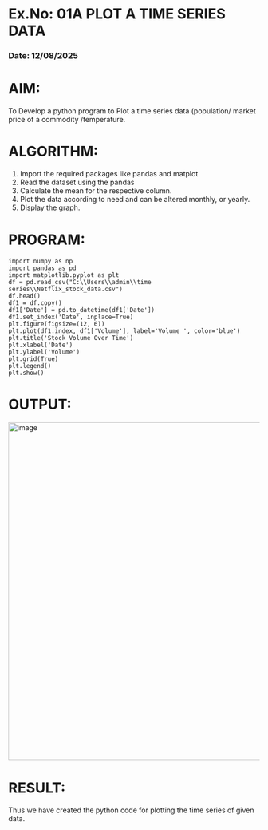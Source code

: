 # Ex.No: 01A PLOT A TIME SERIES DATA
###  Date: 12/08/2025

# AIM:
To Develop a python program to Plot a time series data (population/ market price of a commodity
/temperature.
# ALGORITHM:
1. Import the required packages like pandas and matplot
2. Read the dataset using the pandas
3. Calculate the mean for the respective column.
4. Plot the data according to need and can be altered monthly, or yearly.
5. Display the graph.
# PROGRAM:
```
import numpy as np 
import pandas as pd 
import matplotlib.pyplot as plt
df = pd.read_csv("C:\\Users\\admin\\time series\\Netflix_stock_data.csv") 
df.head()
df1 = df.copy()
df1['Date'] = pd.to_datetime(df1['Date'])
df1.set_index('Date', inplace=True)
plt.figure(figsize=(12, 6))
plt.plot(df1.index, df1['Volume'], label='Volume ', color='blue')
plt.title('Stock Volume Over Time')
plt.xlabel('Date')
plt.ylabel('Volume')
plt.grid(True)
plt.legend()
plt.show()

```








# OUTPUT:

<img width="1400" height="677" alt="image" src="https://github.com/user-attachments/assets/a094c785-7281-4955-a9dd-e98e44836cd0" />





# RESULT:
Thus we have created the python code for plotting the time series of given data.
